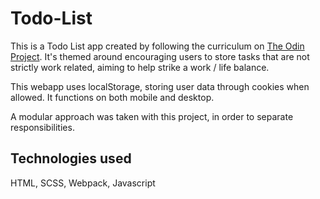 # Todo-List

This is a Todo List app created by following the curriculum on [The Odin Project](https://www.theodinproject.com/lessons/node-path-javascript-todo-list). It's themed around encouraging users to store tasks that are not strictly work related, aiming to help strike a work / life balance.

This webapp uses localStorage, storing user data through cookies when allowed. It functions on both mobile and desktop.

A modular approach was taken with this project, in order to separate responsibilities.

## Technologies used

HTML, SCSS, Webpack, Javascript